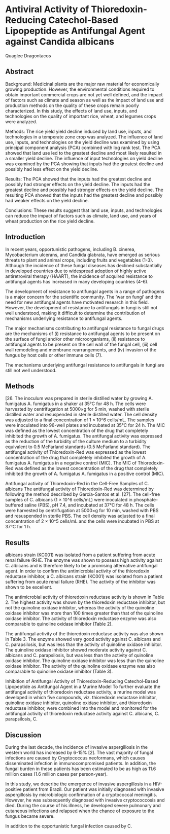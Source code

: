 # Antiviral Activity of Thioredoxin-Reducing Catechol-Based Lipopeptide as Antifungal Agent against Candida albicans
Quaglee Dragontacos


## Abstract
Background: Medicinal plants are the major raw material for economically growing production. However, the environmental conditions required to obtain important commercial crops are not yet well defined, and the impact of factors such as climate and season as well as the impact of land use and production methods on the quality of these crops remain poorly characterized. In this study, the effects of land use, inputs, and technologies on the quality of important rice, wheat, and legumes crops were analyzed.

Methods: The rice yield yield decline induced by land use, inputs, and technologies in a temperate zone crop was analyzed. The influence of land use, inputs, and technologies on the yield decline was examined by using principal component analysis (PCA) combined with log rank test. The PCA showed that land use led to the greatest decline and most likely resulted in a smaller yield decline. The influence of input technologies on yield decline was examined by the PCA showing that inputs had the greatest decline and possibly had less effect on the yield decline.

Results: The PCA showed that the inputs had the greatest decline and possibly had stronger effects on the yield decline. The inputs had the greatest decline and possibly had stronger effects on the yield decline. The resulting PCA showed that the inputs had the greatest decline and possibly had weaker effects on the yield decline.

Conclusions: These results suggest that land use, inputs, and technologies can reduce the impact of factors such as climate, land use, and years of wheat production on the rice yield decline.


## Introduction
In recent years, opportunistic pathogens, including B. cinerea, Mycobacterium ulcerans, and Candida glabrata, have emerged as serious threats to plant and animal crops, including fruits and vegetables (1-3). Although the incidence of these fungal diseases has declined substantially in developed countries due to widespread adoption of highly active antiretroviral therapy (HAART), the incidence of acquired resistance to antifungal agents has increased in many developing countries (4-6).

The development of resistance to antifungal agents in a range of pathogens is a major concern for the scientific community. The ‘war on fungi’ and the need for new antifungal agents have motivated research in this field. However, the development of resistance to antifungals in fungi is still not well understood, making it difficult to determine the contribution of mechanisms underlying resistance to antifungal agents.

The major mechanisms contributing to antifungal resistance to fungal drugs are the mechanisms of (i) resistance to antifungal agents to be present on the surface of fungi and/or other microorganisms, (ii) resistance to antifungal agents to be present on the cell wall of the fungal cell, (iii) cell wall remodeling and membrane rearrangements, and (iv) invasion of the fungus by host cells or other immune cells (7).

The mechanisms underlying antifungal resistance to antifungals in fungi are still not well understood.


## Methods
[26. The inoculum was prepared in sterile distilled water by growing A. fumigatus A. fumigatus in a shaker at 35°C for 48 h. The cells were harvested by centrifugation at 5000×g for 5 min, washed with sterile distilled water and resuspended in sterile distilled water. The cell density was adjusted to a final concentration of 1 × 10^6 cells/mL. The samples were inoculated into 96-well plates and incubated at 35°C for 24 h. The MIC was defined as the lowest concentration of the drug that completely inhibited the growth of A. fumigatus. The antifungal activity was expressed as the reduction of the turbidity of the culture medium to a turbidity equivalent to 0.5 McFarland standards (0.5 McFarland standard). The antifungal activity of Thioredoxin-Red was expressed as the lowest concentration of the drug that completely inhibited the growth of A. fumigatus A. fumigatus in a negative control (MIC). The MIC of Thioredoxin-Red was defined as the lowest concentration of the drug that completely inhibited the growth of A. fumigatus A. fumigatus in a positive control (MIC).

Antifungal activity of Thioredoxin-Red in the Cell-Free Samples of C. albicans
The antifungal activity of Thioredoxin-Red was determined by following the method described by García-Santos et al. [27]. The cell-free samples of C. albicans (1 × 10^6 cells/mL) were inoculated in phosphate-buffered saline (PBS), pH 7.4, and incubated at 37°C for 48 h. The cells were harvested by centrifugation at 5000×g for 10 min, washed with PBS and resuspended in sterile PBS. The cell density was adjusted to a final concentration of 2 × 10^5 cells/mL and the cells were incubated in PBS at 37°C for 1 h.


## Results
albicans strain (KC001) was isolated from a patient suffering from acute renal failure (RHE. The enzyme was shown to possess high activity against C. albicans and is therefore likely to be a promising alternative antifungal agent. In order to confirm the antimicrobial activity of the thioredoxin reductase inhibitor, a C. albicans strain (KC001) was isolated from a patient suffering from acute renal failure (RHE). The activity of the inhibitor was shown to be excellent.

The antimicrobial activity of thioredoxin reductase activity is shown in Table 2. The highest activity was shown by the thioredoxin reductase inhibitor, but not the quinoline oxidase inhibitor, whereas the activity of the quinoline oxidase inhibitor was more than 100 times greater than that of the quinoline oxidase inhibitor. The activity of thioredoxin reductase enzyme was also comparable to quinoline oxidase inhibitor (Table 2).

The antifungal activity of the thioredoxin reductase activity was also shown in Table 3. The enzyme showed very good activity against C. albicans and C. parapsilosis, but was less than the activity of quinoline oxidase inhibitor. The quinoline oxidase inhibitor showed moderate activity against C. albicans and C. parapsilosis, but was less than the activity of quinoline oxidase inhibitor. The quinoline oxidase inhibitor was less than the quinoline oxidase inhibitor. The activity of the quinoline oxidase enzyme was also comparable to quinoline oxidase inhibitor (Table 3).

Inhibition of Antifungal Activity of Thioredoxin-Reducing Catechol-Based Lipopeptide as Antifungal Agent in a Murine Model
To further evaluate the antifungal activity of thioredoxin reductase activity, a murine model was developed in which five compounds, viz. thioredoxin reductase inhibitor, quinoline oxidase inhibitor, quinoline oxidase inhibitor, and thioredoxin reductase inhibitor, were combined into the model and monitored for the antifungal activity of thioredoxin reductase activity against C. albicans, C. parapsilosis, C.


## Discussion
During the last decade, the incidence of invasive aspergillosis in the western world has increased by 6-15% [2]. The vast majority of fungal infections are caused by Cryptococcus neoformans, which causes disseminated infection in immunocompromised patients. In addition, the fungal burden in these patients has been estimated to be as high as 11.6 million cases (1.6 million cases per person-year).

In this study, we describe the emergence of invasive aspergillosis in a HIV-positive patient from Brazil. Our patient was initially diagnosed with invasive aspergillosis by microbiologic confirmation of a cryptococcal meningitis. However, he was subsequently diagnosed with invasive cryptococcosis and died. During the course of his illness, he developed severe pulmonary and cutaneous infections and relapsed when the chance of exposure to the fungus became severe.

In addition to the opportunistic fungal infection caused by C.
